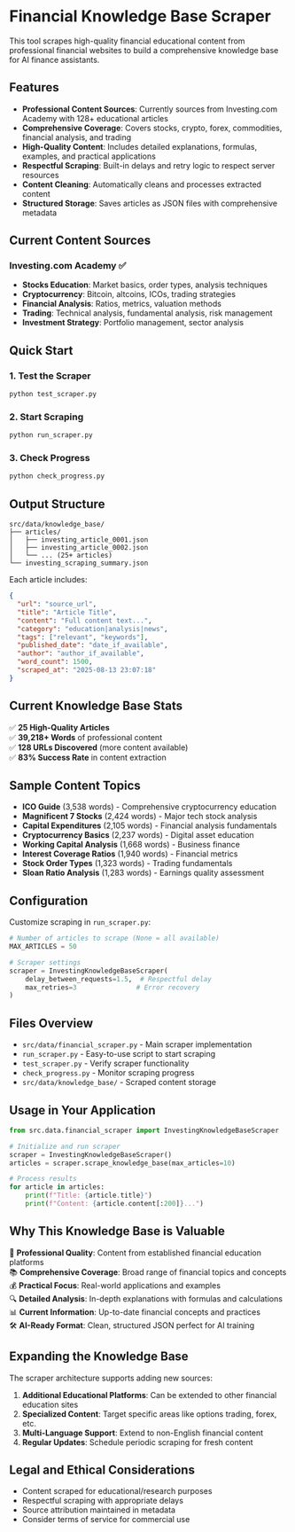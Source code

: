 # Financial Knowledge Base Scraper

This tool scrapes high-quality financial educational content from professional financial websites to build a comprehensive knowledge base for AI finance assistants.

## Features

- **Professional Content Sources**: Currently sources from Investing.com Academy with 128+ educational articles
- **Comprehensive Coverage**: Covers stocks, crypto, forex, commodities, financial analysis, and trading
- **High-Quality Content**: Includes detailed explanations, formulas, examples, and practical applications
- **Respectful Scraping**: Built-in delays and retry logic to respect server resources
- **Content Cleaning**: Automatically cleans and processes extracted content
- **Structured Storage**: Saves articles as JSON files with comprehensive metadata

## Current Content Sources

### Investing.com Academy ✅
- **Stocks Education**: Market basics, order types, analysis techniques
- **Cryptocurrency**: Bitcoin, altcoins, ICOs, trading strategies  
- **Financial Analysis**: Ratios, metrics, valuation methods
- **Trading**: Technical analysis, fundamental analysis, risk management
- **Investment Strategy**: Portfolio management, sector analysis

## Quick Start

### 1. Test the Scraper

```bash
python test_scraper.py
```

### 2. Start Scraping

```bash
python run_scraper.py
```

### 3. Check Progress

```bash
python check_progress.py
```

## Output Structure

```
src/data/knowledge_base/
├── articles/
│   ├── investing_article_0001.json
│   ├── investing_article_0002.json
│   └── ... (25+ articles)
└── investing_scraping_summary.json
```

Each article includes:
```json
{
  "url": "source_url",
  "title": "Article Title", 
  "content": "Full content text...",
  "category": "education|analysis|news",
  "tags": ["relevant", "keywords"],
  "published_date": "date_if_available",
  "author": "author_if_available",
  "word_count": 1500,
  "scraped_at": "2025-08-13 23:07:18"
}
```

## Current Knowledge Base Stats

✅ **25 High-Quality Articles**  
✅ **39,218+ Words** of professional content  
✅ **128 URLs Discovered** (more content available)  
✅ **83% Success Rate** in content extraction

## Sample Content Topics

- **ICO Guide** (3,538 words) - Comprehensive cryptocurrency education
- **Magnificent 7 Stocks** (2,424 words) - Major tech stock analysis
- **Capital Expenditures** (2,105 words) - Financial analysis fundamentals
- **Cryptocurrency Basics** (2,237 words) - Digital asset education
- **Working Capital Analysis** (1,668 words) - Business finance
- **Interest Coverage Ratios** (1,940 words) - Financial metrics
- **Stock Order Types** (1,323 words) - Trading fundamentals
- **Sloan Ratio Analysis** (1,283 words) - Earnings quality assessment

## Configuration

Customize scraping in `run_scraper.py`:

```python
# Number of articles to scrape (None = all available)
MAX_ARTICLES = 50  

# Scraper settings
scraper = InvestingKnowledgeBaseScraper(
    delay_between_requests=1.5,  # Respectful delay
    max_retries=3               # Error recovery
)
```

## Files Overview

- `src/data/financial_scraper.py` - Main scraper implementation
- `run_scraper.py` - Easy-to-use script to start scraping
- `test_scraper.py` - Verify scraper functionality 
- `check_progress.py` - Monitor scraping progress
- `src/data/knowledge_base/` - Scraped content storage

## Usage in Your Application

```python
from src.data.financial_scraper import InvestingKnowledgeBaseScraper

# Initialize and run scraper
scraper = InvestingKnowledgeBaseScraper()
articles = scraper.scrape_knowledge_base(max_articles=10)

# Process results
for article in articles:
    print(f"Title: {article.title}")
    print(f"Content: {article.content[:200]}...")
```

## Why This Knowledge Base is Valuable

🎯 **Professional Quality**: Content from established financial education platforms  
📚 **Comprehensive Coverage**: Broad range of financial topics and concepts  
💰 **Practical Focus**: Real-world applications and examples  
🔍 **Detailed Analysis**: In-depth explanations with formulas and calculations  
📊 **Current Information**: Up-to-date financial concepts and practices  
🛠️ **AI-Ready Format**: Clean, structured JSON perfect for AI training  

## Expanding the Knowledge Base

The scraper architecture supports adding new sources:

1. **Additional Educational Platforms**: Can be extended to other financial education sites
2. **Specialized Content**: Target specific areas like options trading, forex, etc.
3. **Multi-Language Support**: Extend to non-English financial content
4. **Regular Updates**: Schedule periodic scraping for fresh content

## Legal and Ethical Considerations

- Content scraped for educational/research purposes
- Respectful scraping with appropriate delays
- Source attribution maintained in metadata
- Consider terms of service for commercial use
